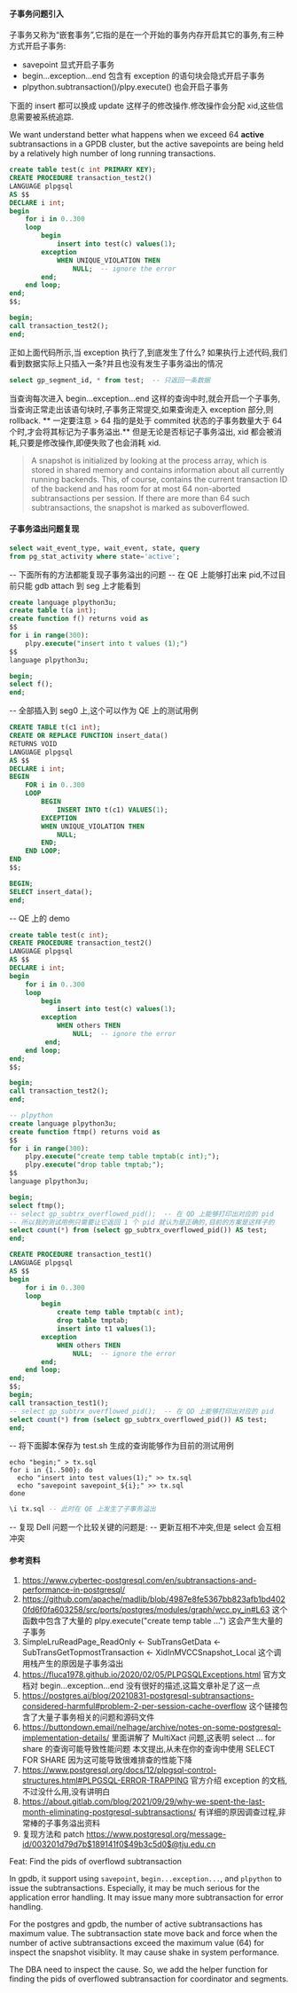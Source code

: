 #### 子事务问题引入

子事务又称为“嵌套事务”,它指的是在一个开始的事务内存开启其它的事务,有三种方式开启子事务:
* savepoint 显式开启子事务
* begin...exception...end 包含有 exception 的语句块会隐式开启子事务
* plpython.subtransaction()/plpy.execute() 也会开启子事务

下面的 insert 都可以换成 update 这样子的修改操作.修改操作会分配 xid,这些信息需要被系统追踪.

We want understand better what happens when we exceed 64 **active** subtransactions 
in a GPDB cluster, but the active savepoints are being held by a relatively 
high number of long running transactions.

```sql
create table test(c int PRIMARY KEY);
CREATE PROCEDURE transaction_test2()
LANGUAGE plpgsql
AS $$
DECLARE i int;
begin
	for i in 0..300
	loop
		begin
			insert into test(c) values(1);
		exception
			WHEN UNIQUE_VIOLATION THEN
         		NULL;  -- ignore the error
        end;
    end loop;
end;
$$;

begin;
call transaction_test2();
end;
```

正如上面代码所示,当 exception 执行了,到底发生了什么?
如果执行上述代码,我们看到数据实际上只插入一条?并且也没有发生子事务溢出的情况

```sql
select gp_segment_id, * from test;  -- 只返回一条数据
```

当查询每次进入 begin...exception...end 这样的查询中时,就会开启一个子事务,
当查询正常走出该语句块时,子事务正常提交,如果查询走入 exception 部分,则 rollback.
** 一定要注意 > 64 指的是处于 commited 状态的子事务数量大于 64 个时,才会将其标记为子事务溢出.**
但是无论是否标记子事务溢出, xid 都会被消耗,只要是修改操作,即便失败了也会消耗 xid.

> A snapshot is initialized by looking at the process array, which is stored in 
> shared memory and contains information about all currently running backends. 
> This, of course, contains the current transaction ID of the backend and has 
> room for at most 64 non-aborted subtransactions per session. 
> If there are more than 64 such subtransactions, the snapshot is marked 
> as suboverflowed.

#### 子事务溢出问题复现

```sql
select wait_event_type, wait_event, state, query  
from pg_stat_activity where state='active';
```

-- 下面所有的方法都能复现子事务溢出的问题
-- 在 QE 上能够打出来 pid,不过目前只能 gdb attach 到 seg 上才能看到

```sql
create language plpython3u;
create table t(a int);
create function f() returns void as
$$
for i in range(300):
    plpy.execute("insert into t values (1);")
$$
language plpython3u;

begin;
select f();
end;
```

-- 全部插入到 seg0 上,这个可以作为 QE 上的测试用例

```sql
CREATE TABLE t(c1 int);
CREATE OR REPLACE FUNCTION insert_data()
RETURNS VOID
LANGUAGE plpgsql
AS $$
DECLARE i int;
BEGIN
	FOR i in 0..300
	LOOP
		BEGIN
			INSERT INTO t(c1) VALUES(1);
		EXCEPTION
		WHEN UNIQUE_VIOLATION THEN
			NULL;	
		END;
	END LOOP;
END
$$;

BEGIN;
SELECT insert_data();
end;
```

-- QE 上的 demo
```sql
create table test(c int);
CREATE PROCEDURE transaction_test2()
LANGUAGE plpgsql
AS $$
DECLARE i int;
begin
	for i in 0..300
	loop
		begin
			insert into test(c) values(1);
		exception
			WHEN others THEN
         		NULL;  -- ignore the error
         end;
    end loop;
end;
$$;

begin;
call transaction_test2();
end;
```

```sql
-- plpython
create language plpython3u;
create function ftmp() returns void as
$$
for i in range(300):
    plpy.execute("create temp table tmptab(c int);");
    plpy.execute("drop table tmptab;");
$$
language plpython3u;

begin;
select ftmp();
-- select gp_subtrx_overflowed_pid();  -- 在 QD 上能够打印出对应的 pid
-- 所以我的测试用例只需要让它返回 1 个 pid 就认为是正确的,目前的方案是这样子的
select count(*) from (select gp_subtrx_overflowed_pid()) AS test;  
end;
```

```sql
CREATE PROCEDURE transaction_test1()
LANGUAGE plpgsql
AS $$
begin
	for i in 0..300
	loop
		begin
			create temp table tmptab(c int);
			drop table tmptab;
			insert into t1 values(1);
		exception
			WHEN others THEN
         		NULL;  -- ignore the error
        end;
    end loop;
end;
$$;
begin;
call transaction_test1();
-- select gp_subtrx_overflowed_pid();  -- 在 QD 上能够打印出对应的 pid
select count(*) from (select gp_subtrx_overflowed_pid()) AS test;
end;
```

-- 将下面脚本保存为 test.sh 生成的查询能够作为目前的测试用例
```shell
echo "begin;" > tx.sql
for i in {1..500}; do
  echo "insert into test values(1);" >> tx.sql
  echo "savepoint savepoint_${i};" >> tx.sql
done
```
```sql
\i tx.sql -- 此时在 QE 上发生了子事务溢出
```

-- 复现 Dell 问题一个比较关键的问题是:
-- 更新互相不冲突,但是 select 会互相冲突


#### 参考资料
1. https://www.cybertec-postgresql.com/en/subtransactions-and-performance-in-postgresql/
2. https://github.com/apache/madlib/blob/4987e8fe5367bb823afb1bd4020fd6f0fa603258/src/ports/postgres/modules/graph/wcc.py_in#L63
这个函数中包含了大量的 plpy.execute("create temp table ...") 这会产生大量的子事务
3. SimpleLruReadPage_ReadOnly ← SubTransGetData ← SubTransGetTopmostTransaction ← XidInMVCCSnapshot_Local 这个调用栈产生的原因是子事务溢出
4. https://fluca1978.github.io/2020/02/05/PLPGSQLExceptions.html 官方文档对 begin...exception...end 没有很好的描述,这篇文章补足了这一点
5. https://postgres.ai/blog/20210831-postgresql-subtransactions-considered-harmful#problem-2-per-session-cache-overflow 这个链接包含了大量子事务相关的问题和源码文件
6. https://buttondown.email/nelhage/archive/notes-on-some-postgresql-implementation-details/ 里面讲解了 MultiXact 问题,这表明 select ... for share 的查询可能导致性能问题
本文提出,从未在你的查询中使用 SELECT FOR SHARE 因为这可能导致很难排查的性能下降
7. https://www.postgresql.org/docs/12/plpgsql-control-structures.html#PLPGSQL-ERROR-TRAPPING 官方介绍 exception 的文档,不过没什么用,没有讲明白
8. https://about.gitlab.com/blog/2021/09/29/why-we-spent-the-last-month-eliminating-postgresql-subtransactions/ 有详细的原因调查过程,非常棒的子事务溢出资料
9. 复现方法和 patch https://www.postgresql.org/message-id/003201d79d7b$189141f0$49b3c5d0$@tju.edu.cn

Feat: Find the pids of overflowd subtransaction

In gpdb, it support using `savepoint`, `begin...exception...`, and `plpython`
to issue the subtransactions. Especially, it may be much serious for the
application error handling. It may issue many more subtransaction for
error handling.

For the postgres and gpdb, the number of active subtransactions has maximum
value. The subtransaction state move back and force when the number of
active subtransactions exceed the maximum value (64) for inspect the
snapshot visiblity. It may cause shake in system performance.

The DBA need to inspect the cause. So, we add the helper function for
finding the pids of overflowed subtransaction for coordinator and segments.
